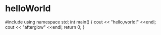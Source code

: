 # helloWorld
#include <iostream>
using namespace std;
int main()
 {
   cout << "hello,world!" <<endl;
   cout << "afterglow" <<endl;
   return 0;
 }
